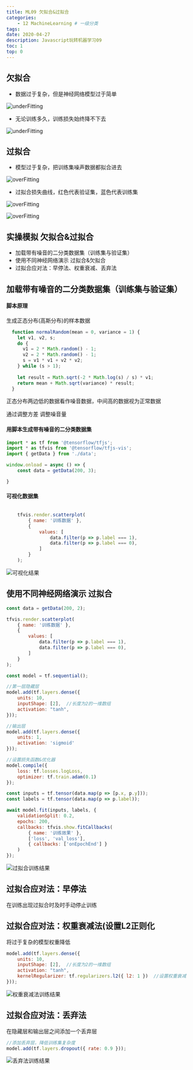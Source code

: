 ```yaml
---
title: ML09 欠拟合&过拟合
categories:
    - 12 MachineLearning # 一级分类
tags:
date: 2020-04-27
description: Javascript玩转机器学习09
toc: 1
top: 0
---
```


## 欠拟合
- 数据过于复杂，但是神经网络模型过于简单

![underFitting](/images/ai/47.png)

- 无论训练多久，训练损失始终降不下去

![underFitting](/images/ai/46.png)

## 过拟合
- 模型过于复杂，把训练集噪声数据都拟合进去

![overFitting](/images/ai/48.png)

- 过拟合损失曲线，红色代表验证集，蓝色代表训练集

![overFitting](/images/ai/49.png)

![overFitting](/images/ai/50.png)


## 实操模拟 欠拟合&过拟合
- 加载带有噪音的二分类数据集（训练集与验证集）
- 使用不同神经网络演示 过拟合&欠拟合
- 过拟合应对法：早停法、权重衰减、丢弃法

## 加载带有噪音的二分类数据集（训练集与验证集）
#### 脚本原理
生成正态分布(高斯分布)的样本数据
```javascript
  function normalRandom(mean = 0, variance = 1) {
    let v1, v2, s;
    do {
      v1 = 2 * Math.random() - 1;
      v2 = 2 * Math.random() - 1;
      s = v1 * v1 + v2 * v2;
    } while (s > 1);
  
    let result = Math.sqrt(-2 * Math.log(s) / s) * v1;
    return mean + Math.sqrt(variance) * result;
  }
```
正态分布两边低的数据看作噪音数据，中间高的数据视为正常数据

通过调整方差 调整噪音量

#### 用脚本生成带有噪音的二分类数据集
```javascript
import * as tf from '@tensorflow/tfjs';
import * as tfvis from '@tensorflow/tfjs-vis';
import { getData } from './data';

window.onload = async () => {
    const data = getData(200, 3);

}
```
#### 可视化数据集
```javascript

    tfvis.render.scatterplot(
        { name: '训练数据' },
        {
            values: [
                data.filter(p => p.label === 1),
                data.filter(p => p.label === 0),
            ]
        }
    );
```


![可视化结果](/images/ai/51.png)


## 使用不同神经网络演示 过拟合
```javascript
const data = getData(200, 2);

tfvis.render.scatterplot(
    { name: '训练数据' },
    {
        values: [
            data.filter(p => p.label === 1),
            data.filter(p => p.label === 0),
        ]
    }
);

const model = tf.sequential();

//第一层隐藏层
model.add(tf.layers.dense({
    units: 10,
    inputShape: [2],  //长度为2的一维数组
    activation: "tanh",
}));

//输出层
model.add(tf.layers.dense({
    units: 1,
    activation: 'sigmoid'
}));

//设置损失函数&优化器
model.compile({
    loss: tf.losses.logLoss,
    optimizer: tf.train.adam(0.1)
});

const inputs = tf.tensor(data.map(p => [p.x, p.y]));
const labels = tf.tensor(data.map(p => p.label));

await model.fit(inputs, labels, {
    validationSplit: 0.2,
    epochs: 200,
    callbacks: tfvis.show.fitCallbacks(
        { name: '训练效果' },
        ['loss', 'val_loss'],
        { callbacks: ['onEpochEnd'] }
    )
});

```

![过拟合训练结果](/images/ai/52.png)

## 过拟合应对法：早停法
在训练出现过拟合时及时手动停止训练

## 过拟合应对法：权重衰减法(设置L2正则化
将过于复杂的模型权重降低
```javascript
model.add(tf.layers.dense({
    units: 10,
    inputShape: [2],  //长度为2的一维数组
    activation: "tanh",
    kernelRegularizer: tf.regularizers.l2({ l2: 1 })  //设置权重衰减
}));
```

![权重衰减法训练结果](/images/ai/54.png)

## 过拟合应对法：丢弃法
在隐藏层和输出层之间添加一个丢弃层
```javascript
//添加丢弃层，降低训练集复杂度
model.add(tf.layers.dropout({ rate: 0.9 }));
```


![丢弃法训练结果](/images/ai/53.png)